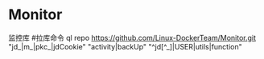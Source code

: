 # Monitor
监控库
#拉库命令
ql repo https://github.com/Linux-DockerTeam/Monitor.git "jd_|m_|pkc_|jdCookie" "activity|backUp" "^jd[^_]|USER|utils|function"
